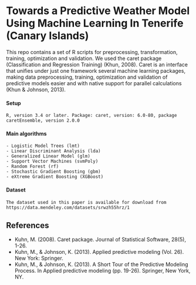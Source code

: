# Towards a Predictive Weather Model Using Machine Learning In Tenerife (Canary Islands)
This repo contains a set of R scripts for preprocessing, transformation, training, optimization and validation. We used the caret package (Classification and Regression Training) (Khun, 2008). Caret is an interface that unifies under just one framework several machine learning packages, making data preprocessing, training, optimization and validation of predictive models easier and with native support for parallel calculations (Khun & Johnson, 2013).
#### Setup
```
R, version 3.4 or later. Package: caret, version: 6.0-80, package caretEnsemble, version 2.0.0
```
#### Main algorithms
```
- Logistic Model Trees (lmt)
- Linear Discriminant Analysis (lda)
- Generalized Linear Model (glm)
- Support Vector Machines (svmPoly)
- Random Forest (rf)
- Stochastic Gradient Boosting (gbm) 
- eXtreme Gradient Boosting (XGBoost)
```
#### Dataset
```
The dataset used in this paper is available for download from https://data.mendeley.com/datasets/srwzh55hrz/1
```
## References
* Kuhn, M. (2008). Caret package. Journal of Statistical Software, 28(5), 1-26. 
* Kuhn, M., & Johnson, K. (2013). Applied predictive modeling (Vol. 26). New York: Springer.
* Kuhn, M., & Johnson, K. (2013). A Short Tour of the Predictive Modeling Process. In Applied predictive modeling (pp. 19-26). Springer, New York, NY.
